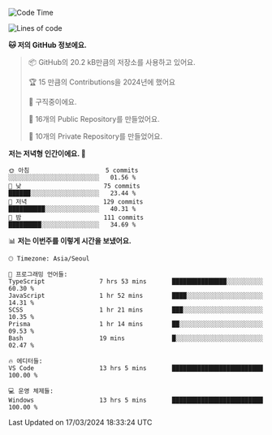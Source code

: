   <!--START_SECTION:waka-->
![Code Time](http://img.shields.io/badge/Code%20Time-449%20hrs%2024%20mins-blue)

![Lines of code](https://img.shields.io/badge/%EC%A0%80%EB%8A%94%20%EC%97%AC%ED%83%9C%EA%B9%8C%EC%A7%80%20-208.0%20thousand%20%EC%A4%84%EC%9D%98%20%EC%BD%94%EB%93%9C%EB%A5%BC%20%EC%9E%91%EC%84%B1%ED%96%88%EC%96%B4%EC%9A%94.-blue)

**🐱 저의 GitHub 정보에요.** 

> 📦 GitHub의 20.2 kB만큼의 저장소를 사용하고 있어요. 
 > 
> 🏆 15 만큼의 Contributions을 2024년에 했어요
 > 
> 💼 구직중이에요.
 > 
> 📜 16개의 Public Repository를 만들었어요. 
 > 
> 🔑 10개의 Private Repository를 만들었어요. 
 > 
**저는 저녁형 인간이에요. 🦉** 

```text
🌞 아침                     5 commits           ░░░░░░░░░░░░░░░░░░░░░░░░░   01.56 % 
🌆 낮　                     75 commits          ██████░░░░░░░░░░░░░░░░░░░   23.44 % 
🌃 저녁                     129 commits         ██████████░░░░░░░░░░░░░░░   40.31 % 
🌙 밤　                     111 commits         █████████░░░░░░░░░░░░░░░░   34.69 % 
```


📊 **저는 이번주를 이렇게 시간을 보냈어요.** 

```text
🕑︎ Timezone: Asia/Seoul

💬 프로그래밍 언어들: 
TypeScript               7 hrs 53 mins       ███████████████░░░░░░░░░░   60.30 % 
JavaScript               1 hr 52 mins        ████░░░░░░░░░░░░░░░░░░░░░   14.31 % 
SCSS                     1 hr 21 mins        ███░░░░░░░░░░░░░░░░░░░░░░   10.35 % 
Prisma                   1 hr 14 mins        ██░░░░░░░░░░░░░░░░░░░░░░░   09.53 % 
Bash                     19 mins             █░░░░░░░░░░░░░░░░░░░░░░░░   02.47 % 

🔥 에디터들: 
VS Code                  13 hrs 5 mins       █████████████████████████   100.00 % 

💻 운영 체제들: 
Windows                  13 hrs 5 mins       █████████████████████████   100.00 % 
```


 Last Updated on 17/03/2024 18:33:24 UTC
<!--END_SECTION:waka-->
